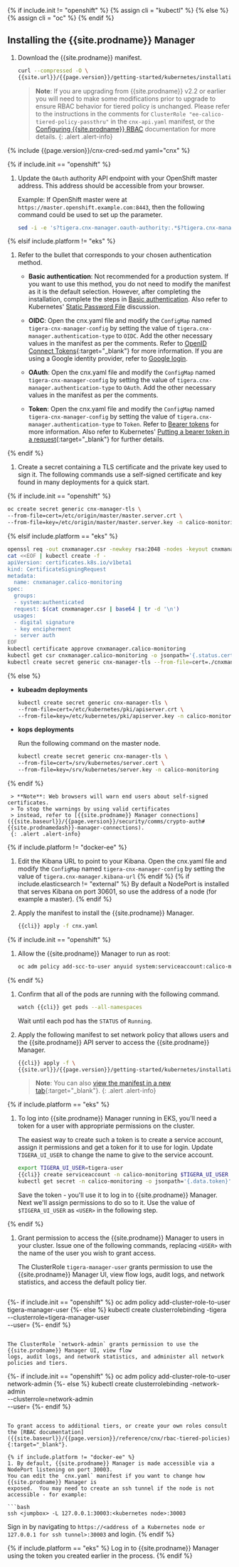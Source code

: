 {% if include.init != "openshift" %}
  {% assign cli = "kubectl" %}
{% else %}
  {% assign cli = "oc" %}
{% endif %}

## Installing the {{site.prodname}} Manager

1. Download the {{site.prodname}} manifest.

   ```bash
   curl --compressed -O \
   {{site.url}}/{{page.version}}/getting-started/kubernetes/installation/hosted/cnx/1.7/cnx.yaml
   ```

   > **Note**: If you are upgrading from {{site.prodname}} v2.2 or earlier you will need to make some modifications prior
   > to upgrade to ensure RBAC behavior for tiered policy is unchanged. Please refer to the instructions in the comments for
   > `ClusterRole "ee-calico-tiered-policy-passthru"` in the `cnx-api.yaml` manifest, or the
   > [Configuring {{site.prodname}} RBAC]({{site.baseurl}}/{{page.version}}/reference/cnx/rbac-tiered-policies) documentation
   > for more details.
   {: .alert .alert-info}

{% include {{page.version}}/cnx-cred-sed.md yaml="cnx" %}

{% if include.init == "openshift" %}

1. Update the `OAuth` authority API endpoint with your OpenShift master address. This address should be accessible from your browser.

   Example: If OpenShift master were at `https://master.openshift.example.com:8443`, then the following command could be used to set up the parameter.

   ```bash
   sed -i -e 's?tigera.cnx-manager.oauth-authority:.*$?tigera.cnx-manager.oauth-authority: "https://master.openshift.example.com:8443/oauth/authorize"?g' cnx.yaml
   ```

{% elsif include.platform != "eks" %}

1. Refer to the bullet that corresponds to your chosen authentication method.

   - **Basic authentication**: Not recommended for a production system. If you want to use this method,
     you do not need to modify the manifest as it is the default selection. However, after completing
     the installation, complete the steps in [Basic authentication]({{site.baseurl}}/{{page.version}}/reference/cnx/authentication#basic-authentication). Also refer to Kubernetes' [Static Password File](https://kubernetes.io/docs/admin/authentication/#static-password-file) discussion.

   - **OIDC**: Open the cnx.yaml file and modify the `ConfigMap` named `tigera-cnx-manager-config`
     by setting the value of `tigera.cnx-manager.authentication-type` to `OIDC`.
     Add the other necessary values in the manifest as per the comments. Refer to
     [OpenID Connect Tokens](https://kubernetes.io/docs/admin/authentication/#openid-connect-tokens){:target="_blank"}
     for more information. If you are using a Google identity provider, refer to
     [Google login]({{site.baseurl}}/{{page.version}}/reference/cnx/authentication#google-login).

   - **OAuth**: Open the cnx.yaml file and modify the `ConfigMap` named `tigera-cnx-manager-config`
     by setting the value of `tigera.cnx-manager.authentication-type` to `OAuth`.
     Add the other necessary values in the manifest as per the comments.

   - **Token**: Open the cnx.yaml file and modify the `ConfigMap` named `tigera-cnx-manager-config`
     by setting the value of `tigera.cnx-manager.authentication-type` to `Token`.
     Refer to [Bearer tokens]({{site.baseurl}}/{{page.version}}/reference/cnx/authentication#bearer-tokens)
     for more information. Also refer to Kubernetes' [Putting a bearer token in a request](https://kubernetes.io/docs/admin/authentication/#putting-a-bearer-token-in-a-request){:target="_blank"}
     for further details.<br>

{% endif %}

1. Create a secret containing a TLS certificate and the private key used to
   sign it. The following commands use a self-signed certificate and key
   found in many deployments for a quick start.

{% if include.init == "openshift" %}

   ```bash
   oc create secret generic cnx-manager-tls \
   --from-file=cert=/etc/origin/master/master.server.crt \
   --from-file=key=/etc/origin/master/master.server.key -n calico-monitoring
   ```

{% elsif include.platform == "eks" %}

   ```bash
   openssl req -out cnxmanager.csr -newkey rsa:2048 -nodes -keyout cnxmanager.key -subj "/CN=cnxmanager.cluster.local"
   cat <<EOF | kubectl create -f -
   apiVersion: certificates.k8s.io/v1beta1
   kind: CertificateSigningRequest
   metadata:
     name: cnxmanager.calico-monitoring
   spec:
     groups:
     - system:authenticated
     request: $(cat cnxmanager.csr | base64 | tr -d '\n')
     usages:
     - digital signature
     - key encipherment
     - server auth
   EOF
   kubectl certificate approve cnxmanager.calico-monitoring
   kubectl get csr cnxmanager.calico-monitoring -o jsonpath='{.status.certificate}' | base64 --decode > cnxmanager.crt
   kubectl create secret generic cnx-manager-tls --from-file=cert=./cnxmanager.crt --from-file=key=./cnxmanager.key -n calico-monitoring
   ```

{% else %}

   - **kubeadm deployments**
     ```bash
     kubectl create secret generic cnx-manager-tls \
     --from-file=cert=/etc/kubernetes/pki/apiserver.crt \
     --from-file=key=/etc/kubernetes/pki/apiserver.key -n calico-monitoring
     ```

   - **kops deployments**

     Run the following command on the master node.

     ```bash
     kubectl create secret generic cnx-manager-tls \
     --from-file=cert=/srv/kubernetes/server.cert \
     --from-file=key=/srv/kubernetes/server.key -n calico-monitoring
     ```

{% endif %}

     > **Note**: Web browsers will warn end users about self-signed certificates.
     > To stop the warnings by using valid certificates
     > instead, refer to [{{site.prodname}} Manager connections]({{site.baseurl}}/{{page.version}}/security/comms/crypto-auth#{{site.prodnamedash}}-manager-connections).
     {: .alert .alert-info}

{% if include.platform != "docker-ee" %}
1. Edit the Kibana URL to point to your Kibana. Open the cnx.yaml file and
   modify the `ConfigMap` named `tigera-cnx-manager-config` by setting the
   value of `tigera.cnx-manager.kibana-url`
{% endif %}
{% if include.elasticsearch != "external" %}
   By default a NodePort is installed that serves Kibana on port 30601, so use
   the address of a node (for example a master).
{% endif %}

1. Apply the manifest to install the {{site.prodname}} Manager.

   ```bash
   {{cli}} apply -f cnx.yaml
   ```

{% if include.init == "openshift" %}

1. Allow the {{site.prodname}} Manager to run as root:

   ```bash
   oc adm policy add-scc-to-user anyuid system:serviceaccount:calico-monitoring:cnx-manager
   ```

{% endif %}

1. Confirm that all of the pods are running with the following command.

   ```bash
   watch {{cli}} get pods --all-namespaces
   ```

   Wait until each pod has the `STATUS` of `Running`.

1. Apply the following manifest to set network policy that allows users and the {{site.prodname}} API server
   to access the {{site.prodname}} Manager.

   ```bash
   {{cli}} apply -f \
   {{site.url}}/{{page.version}}/getting-started/kubernetes/installation/hosted/cnx/1.7/cnx-policy.yaml
   ```

   > **Note**: You can also
   > [view the manifest in a new tab]({{site.url}}/{{page.version}}/getting-started/kubernetes/installation/hosted/cnx/1.7/cnx-policy.yaml){:target="_blank"}.
   {: .alert .alert-info}

{% if include.platform == "eks" %}

1. To log into {{site.prodname}} Manager running in EKS, you'll need a token for a user
   with appropriate permissions on the cluster.

   The easiest way to create such a token is to create a service account, assign it permissions
   and get a token for it to use for login.  Update `TIGERA_UI_USER` to change the name to give
   to the service account.

   ```bash
   export TIGERA_UI_USER=tigera-user
   {{cli}} create serviceaccount -n calico-monitoring $TIGERA_UI_USER
   kubectl get secret -n calico-monitoring -o jsonpath='{.data.token}' $(kubectl -n calico-monitoring get secret | grep $TIGERA_UI_USER | awk '{print $1}') | base64 --decode
   ```

   Save the token - you'll use it to log in to {{site.prodname}} Manager.  Next we'll assign permissions to do so
   to it.  Use the value of `$TIGERA_UI_USER` as `<USER>` in the following step.

{% endif %}

1. Grant permission to access the {{site.prodname}} Manager to users in your cluster. Issue one of the following
   commands, replacing `<USER>` with the name of the user you wish to grant access.

   The ClusterRole `tigera-manager-user` grants permission to use the {{site.prodname}} Manager UI, view flow
   logs, audit logs, and network statistics, and access the default policy tier.

   ```
{%- if include.init == "openshift" %}
   oc adm policy add-cluster-role-to-user tigera-manager-user <USER>
{%- else %}
   kubectl create clusterrolebinding <USER>-tigera \
     --clusterrole=tigera-manager-user \
     --user=<USER>
{%- endif %}
   ```

   The ClusterRole `network-admin` grants permission to use the {{site.prodname}} Manager UI, view flow
   logs, audit logs, and network statistics, and administer all network policies and tiers.

   ```
{%- if include.init == "openshift" %}
   oc adm policy add-cluster-role-to-user network-admin <USER>
{%- else %}
   kubectl create clusterrolebinding <USER>-network-admin \
     --clusterrole=network-admin \
     --user=<USER>
{%- endif %}
   ```

   To grant access to additional tiers, or create your own roles consult the [RBAC documentation]({{site.baseurl}}/{{page.version}}/reference/cnx/rbac-tiered-policies){:target="_blank"}.

{% if include.platform != "docker-ee" %}
1. By default, {{site.prodname}} Manager is made accessible via a NodePort listening on port 30003.
   You can edit the `cnx.yaml` manifest if you want to change how {{site.prodname}} Manager is
   exposed.  You may need to create an ssh tunnel if the node is not accessible - for example:

   ```bash
   ssh <jumpbox> -L 127.0.0.1:30003:<kubernetes node>:30003
   ```

   Sign in by navigating to `https://<address of a Kubernetes node or 127.0.0.1 for ssh tunnel>:30003` and login.
{% endif %}

{% if include.platform == "eks" %}
   Log in to {{site.prodname}} Manager using the token you created earlier in the process.
{% endif %}
